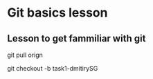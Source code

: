 # Git basics lesson

## Lesson to get fammiliar with git

git pull orign

git checkout -b task1-dmitirySG

